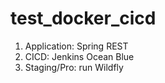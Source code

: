 # test_docker_cicd

1. Application: Spring REST
2. CICD: Jenkins Ocean Blue
3. Staging/Pro: run Wildfly
